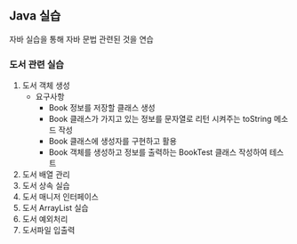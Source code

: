 ## Java 실습

자바 실습을 통해 자바 문법 관련된 것을 연습

### 도서 관련 실습

1. 도서 객체 생성
    - 요구사항
      - Book 정보를 저장할 클래스 생성
      - Book 클래스가 가지고 있는 정보를 문자열로 리턴 시켜주는 toString 메소드 작성
      - Book 클래스에 생성자를 구현하고 활용
      - Book 객체를 생성하고 정보를 출력하는 BookTest 클래스 작성하여 테스트
2. 도서 배열 관리
3. 도서 상속 실습
4. 도서 매니저 인터페이스
5. 도서 ArrayList 실습
6. 도서 예외처리
7. 도서파일 입출력